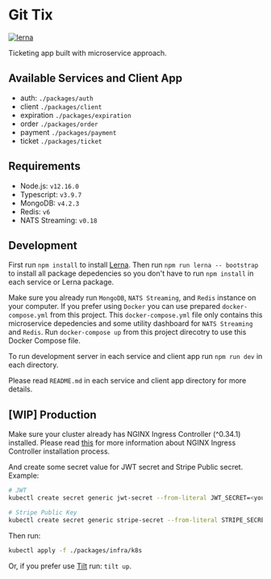 # Git Tix

[![lerna](https://img.shields.io/badge/maintained%20with-lerna-cc00ff.svg)](https://lerna.js.org/)

Ticketing app built with microservice approach.

## Available Services and Client App

- auth: `./packages/auth`
- client `./packages/client`
- expiration `./packages/expiration`
- order `./packages/order`
- payment `./packages/payment`
- ticket `./packages/ticket`

## Requirements

- Node.js: `v12.16.0`
- Typescript: `v3.9.7`
- MongoDB: `v4.2.3`
- Redis: `v6`
- NATS Streaming: `v0.18`

## Development

First run `npm install` to install [Lerna](https://lerna.js.org/). Then run `npm run lerna -- bootstrap` to install all package depedencies so you don't have to run `npm install` in each service or Lerna package.

Make sure you already run `MongoDB`, `NATS Streaming`, and `Redis` instance on your computer. If you prefer using `Docker` you can use prepared `docker-compose.yml` from this project. This `docker-compose.yml` file only contains this microservice depedencies and some utility dashboard for `NATS Streaming` and `Redis`. Run `docker-compose up` from this project direcotry to use this Docker Compose file.

To run development server in each service and client app run `npm run dev` in each directory.

Please read `README.md` in each service and client app directory for more details.

## [WIP] Production

Make sure your cluster already has NGINX Ingress Controller (^0.34.1) installed. Please read [this](https://kubernetes.github.io/ingress-nginx/deploy/#docker-for-mac) for more information about NGINX Ingress Controller installation process.

And create some secret value for JWT secret and Stripe Public secret. Example:

```sh
# JWT
kubectl create secret generic jwt-secret --from-literal JWT_SECRET=<your_jwt_secret>

# Stripe Public Key
kubectl create secret generic stripe-secret --from-literal STRIPE_SECRET=<secret>
```

Then run:

```sh
kubectl apply -f ./packages/infra/k8s
```

Or, if you prefer use [Tilt](https://tilt.dev/) run: `tilt up`.
